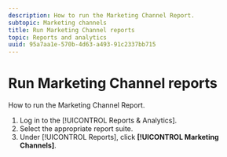 ```yaml
---
description: How to run the Marketing Channel Report.
subtopic: Marketing channels
title: Run Marketing Channel reports
topic: Reports and analytics
uuid: 95a7aa1e-570b-4d63-a493-91c2337bb715
---
```


# Run Marketing Channel reports

How to run the Marketing Channel Report.

1. Log in to the [!UICONTROL Reports & Analytics].
1. Select the appropriate report suite.
1. Under [!UICONTROL Reports], click **[!UICONTROL Marketing Channels]**.
